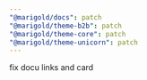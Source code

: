```yaml
---
"@marigold/docs": patch
"@marigold/theme-b2b": patch
"@marigold/theme-core": patch
"@marigold/theme-unicorn": patch
---
```


fix docu links and card
